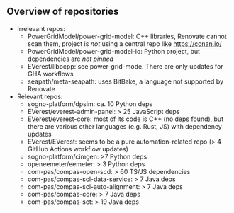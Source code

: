 ## Overview of repositories

* Irrelevant repos:
  * PowerGridModel/power-grid-model: C++ libraries, Renovate cannot scan them, project is _not_ using a central repo like https://conan.io/
  * PowerGridModel/power-grid-model-io: Python project, but dependencies are _not pinned_
  * EVerest/libocpp: see power-grid-mode. There are only updates for GHA workflows
  * seapath/meta-seapath: uses BitBake, a language not supported by Renovate
* Relevant repos:
  * sogno-platform/dpsim: ca. 10 Python deps
  * EVerest/everest-admin-panel: > 25 JavaScript deps
  * EVerest/everest-core: most of its code is C++ (no deps found), but there are various other languages (e.g. Rust, JS) with dependency updates
  * EVerest/EVerest: seems to be a pure automation-related repo (> 4 GitHub Actions workflow updates)
  * sogno-platform/cimgen: >7 Python deps
  * openeemeter/eemeter: > 3 Python deps
  * com-pas/compas-open-scd: > 60 TS/JS dependencies
  * com-pas/compas-scl-data-service: > 7 Java deps
  * com-pas/compas-scl-auto-alignment: > 7 Java deps
  * com-pas/compas-core: > 7 Java deps
  * com-pas/compas-sct: > 19 Java deps
